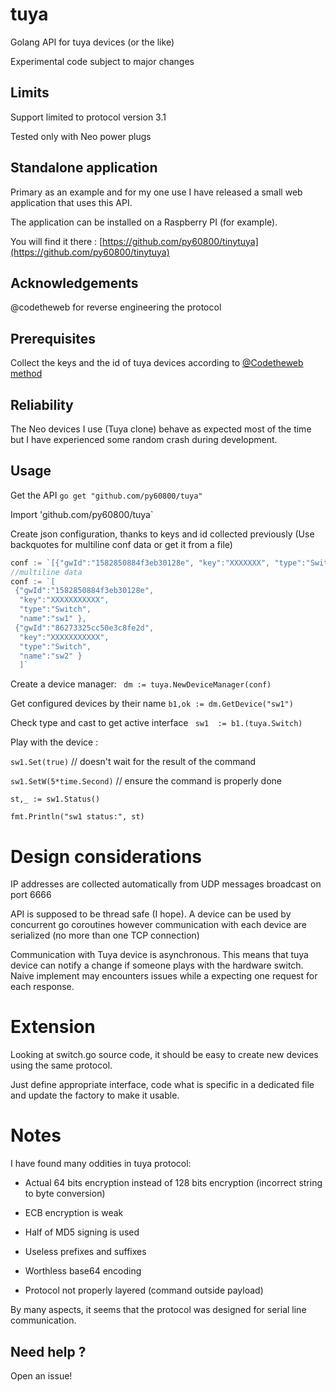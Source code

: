 # tuya
Golang API for tuya devices (or the like)

Experimental code subject to major changes

## Limits
Support limited to protocol version 3.1

Tested only with Neo power plugs

## Standalone application

Primary as an example and for my one use I have released a small web application that uses this API.

The application can be installed on a Raspberry PI (for example).

You will find it there : [https://github.com/py60800/tinytuya](https://github.com/py60800/tinytuya)

## Acknowledgements
@codetheweb for reverse engineering the protocol

## Prerequisites

Collect the keys and the id of tuya devices according to [@Codetheweb method](https://github.com/codetheweb/tuyapi/blob/master/docs/SETUP.md)

## Reliability

The Neo devices I use (Tuya clone) behave as expected most of the time but I have experienced some random crash during development.

## Usage
Get the API `go get "github.com/py60800/tuya"`

Import 'github.com/py60800/tuya`

Create json configuration, thanks to keys and id collected previously (Use backquotes for multiline conf data or get it from a file)

```go
conf := `[{"gwId":"1582850884f3eb30128e", "key":"XXXXXXX", "type":"Switch", "name":"s1"}]`
//multiline data
conf := `[
 {"gwId":"1582850884f3eb30128e", 
  "key":"XXXXXXXXXXX",
  "type":"Switch",
  "name":"sw1" },
 {"gwId":"86273325cc50e3c8fe2d",
  "key":"XXXXXXXXXXX",
  "type":"Switch",
  "name":"sw2" }
  ]`
```

Create a device manager:
` dm := tuya.NewDeviceManager(conf)`

Get configured devices by their name `b1,ok := dm.GetDevice("sw1")`

Check type and cast to get active interface ` sw1  := b1.(tuya.Switch)`

Play with the device :

`sw1.Set(true)`  // doesn't wait for the result of the command

`sw1.SetW(5*time.Second)`  // ensure the command is properly done


`st,_ := sw1.Status()`

`fmt.Println("sw1 status:", st)` 

# Design considerations
IP addresses are collected automatically from UDP messages broadcast on port 6666

API is supposed to be thread safe (I hope). A device can be used by concurrent go coroutines however communication with each device are serialized (no more than one TCP connection)

Communication with Tuya device is asynchronous. This means that tuya device can notify a change if someone plays with the hardware switch. Naive implement may encounters issues while a expecting one request for each response.


# Extension
Looking at switch.go source code, it should be easy to create new devices using the same protocol.

Just define appropriate interface, code what is specific in a dedicated file and update the factory to make it usable.

# Notes


I have found many oddities in tuya protocol:

- Actual 64 bits encryption instead of 128 bits encryption (incorrect string to byte conversion)

- ECB encryption is weak

- Half of MD5 signing is used

- Useless prefixes and suffixes

- Worthless base64 encoding

- Protocol not properly layered (command outside payload)

By many aspects, it seems that the protocol was designed for serial line communication.

## Need help ?

Open an issue!
